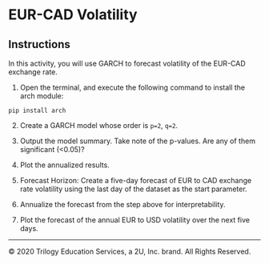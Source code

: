 # EUR-CAD Volatility

## Instructions

In this activity, you will use GARCH to forecast volatility of the EUR-CAD exchange rate.

1. Open the terminal, and execute the following command to install the arch module:

 `pip install arch`

2. Create a GARCH model whose order is `p=2`, `q=2`.

3. Output the model summary. Take note of the p-values. Are any of them significant (<0.05)?

4. Plot the annualized results.

5. Forecast Horizon: Create a five-day forecast of EUR to CAD exchange rate volatility using the last day of the dataset as the start parameter.

6. Annualize the forecast from the step above for interpretability.

7. Plot the forecast of the annual EUR to USD volatility over the next five days.

---

© 2020 Trilogy Education Services, a 2U, Inc. brand. All Rights Reserved.
